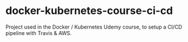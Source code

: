 # docker-kubernetes-course-ci-cd
Project used in the Docker / Kubernetes Udemy course, to setup a CI/CD pipeline with Travis &amp; AWS.
